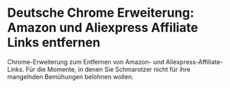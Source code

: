 Deutsche Chrome Erweiterung: Amazon und Aliexpress Affiliate Links entfernen
=============================

Chrome-Erweiterung zum Entfernen von Amazon- und Aliexpress-Affiliate-Links. Für die Momente, in denen Sie Schmarotzer nicht für ihre mangelnden Bemühungen belohnen wollen.
